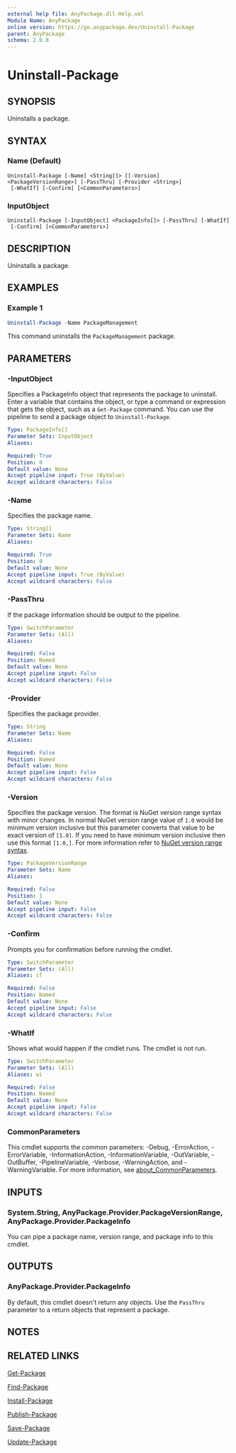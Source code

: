 ```yaml
---
external help file: AnyPackage.dll-Help.xml
Module Name: AnyPackage
online version: https://go.anypackage.dev/Uninstall-Package
parent: AnyPackage
schema: 2.0.0
---
```


# Uninstall-Package

## SYNOPSIS

Uninstalls a package.

## SYNTAX

### Name (Default)

```text
Uninstall-Package [-Name] <String[]> [[-Version] <PackageVersionRange>] [-PassThru] [-Provider <String>]
 [-WhatIf] [-Confirm] [<CommonParameters>]
```

### InputObject

```text
Uninstall-Package [-InputObject] <PackageInfo[]> [-PassThru] [-WhatIf]
 [-Confirm] [<CommonParameters>]
```

## DESCRIPTION

Uninstalls a package.

## EXAMPLES

### Example 1

```powershell
Uninstall-Package -Name PackageManagement
```

This command uninstalls the `PackageManagement` package.

## PARAMETERS

### -InputObject

Specifies a PackageInfo object that represents the package to uninstall. Enter a
variable that contains the object, or type a command or expression that gets the
object, such as a `Get-Package` command. You can use the pipeline to send a
package object to `Uninstall-Package`.

```yaml
Type: PackageInfo[]
Parameter Sets: InputObject
Aliases:

Required: True
Position: 0
Default value: None
Accept pipeline input: True (ByValue)
Accept wildcard characters: False
```

### -Name

Specifies the package name.

```yaml
Type: String[]
Parameter Sets: Name
Aliases:

Required: True
Position: 0
Default value: None
Accept pipeline input: True (ByValue)
Accept wildcard characters: False
```

### -PassThru

If the package information should be output to the pipeline.

```yaml
Type: SwitchParameter
Parameter Sets: (All)
Aliases:

Required: False
Position: Named
Default value: None
Accept pipeline input: False
Accept wildcard characters: False
```

### -Provider

Specifies the package provider.

```yaml
Type: String
Parameter Sets: Name
Aliases:

Required: False
Position: Named
Default value: None
Accept pipeline input: False
Accept wildcard characters: False
```

### -Version

Specifies the package version. The format is NuGet version range syntax with
minor changes. In normal NuGet version range value of `1.0` would be minimum
version inclusive but this parameter converts that value to be exact version of
`[1.0]`. If you need to have minimum version inclusive then use this format
`[1.0,]`. For more information refer to
[NuGet version range syntax][nuget-syntax].

[nuget-syntax]: https://learn.microsoft.com/en-us/nuget/concepts/package-versioning#version-ranges

```yaml
Type: PackageVersionRange
Parameter Sets: Name
Aliases:

Required: False
Position: 1
Default value: None
Accept pipeline input: False
Accept wildcard characters: False
```

### -Confirm

Prompts you for confirmation before running the cmdlet.

```yaml
Type: SwitchParameter
Parameter Sets: (All)
Aliases: cf

Required: False
Position: Named
Default value: None
Accept pipeline input: False
Accept wildcard characters: False
```

### -WhatIf

Shows what would happen if the cmdlet runs.
The cmdlet is not run.

```yaml
Type: SwitchParameter
Parameter Sets: (All)
Aliases: wi

Required: False
Position: Named
Default value: None
Accept pipeline input: False
Accept wildcard characters: False
```

### CommonParameters

This cmdlet supports the common parameters: -Debug, -ErrorAction,
-ErrorVariable, -InformationAction, -InformationVariable, -OutVariable,
-OutBuffer, -PipelineVariable, -Verbose, -WarningAction, and -WarningVariable.
For more information, see
[about_CommonParameters](http://go.microsoft.com/fwlink/?LinkID=113216).

## INPUTS

### System.String, AnyPackage.Provider.PackageVersionRange, AnyPackage.Provider.PackageInfo

You can pipe a package name, version range, and package info to this cmdlet.

## OUTPUTS

### AnyPackage.Provider.PackageInfo

By default, this cmdlet doesn't return any objects. Use the `PassThru` parameter
to a return objects that represent a package.

## NOTES

## RELATED LINKS

[Get-Package](Get-Package.md)

[Find-Package](Find-Package.md)

[Install-Package](Install-Package.md)

[Publish-Package](Publish-Package.md)

[Save-Package](Save-Package.md)

[Update-Package](Update-Package.md)
